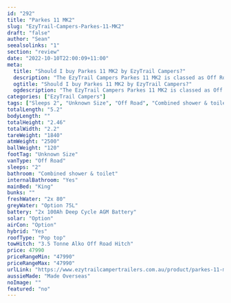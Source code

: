 ```yaml
---
id: "292"
title: "Parkes 11 MK2"
slug: "EzyTrail-Campers-Parkes-11-MK2"
draft: "false"
author: "Sean"
seealsolinks: "1"
section: "review"
date: "2022-10-10T22:00:09+11:00"
meta:
  title: "Should I buy Parkes 11 MK2 by EzyTrail Campers?"
  description: "The EzyTrail Campers Parkes 11 MK2 is classed as Off Road, and sleeps 2 people. It is Made Overseas and comes in at Unknown Size. It generally has Combined shower & toilet."
  ogtitle: "Should I buy Parkes 11 MK2 by EzyTrail Campers?"
  ogdescription: "The EzyTrail Campers Parkes 11 MK2 is classed as Off Road, and sleeps 2 people. It is Made Overseas and comes in at Unknown Size. It generally has Combined shower & toilet."
categories: ["EzyTrail Campers"]
tags: ["Sleeps 2", "Unknown Size", "Off Road", "Combined shower & toilet", "Pop top", "Under 50k", "Made Overseas"]
totalLength: "5.2"
bodyLength: ""
totalHeight: "2.46"
totalWidth: "2.2"
tareWeight: "1840"
atmWeight: "2500"
ballWeight: "120"
footTag: "Unknown Size"
vanType: "Off Road"
sleeps: "2"
bathroom: "Combined shower & toilet"
internalBathroom: "Yes"
mainBed: "King"
bunks: ""
freshWater: "2x 80"
greyWater: "Option 75L"
battery: "2x 100Ah Deep Cycle AGM Battery"
solar: "Option"
airCon: "Option"
hybrid: "Yes"
roofType: "Pop top"
towHitch: "3.5 Tonne Alko Off Road Hitch"
price: 47990
priceRangeMin: "47990"
priceRangeMax: "47990"
urlLink: "https://www.ezytrailcampertrailers.com.au/product/parkes-11-mk2/"
aussieMade: "Made Overseas"
noImage: ""
featured: "no"
---
```

